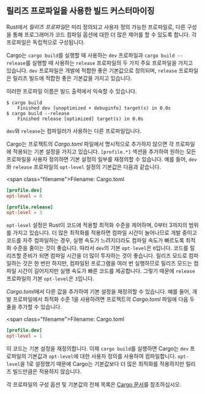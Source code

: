 ## 릴리즈 프로파일을 사용한 빌드 커스터마이징

Rust에서 *릴리즈 프로파일*은 미리 정의되고 사용자 정의 가능한 프로파일로,
다른 구성을 통해 프로그래머가 코드 컴파일 옵션에 대한 더 많은 제어를 할 수 있도록 합니다. 각 프로파일은 독립적으로 구성됩니다.

Cargo는 `cargo build`를 실행할 때 사용하는 `dev` 프로파일과 `cargo build --release`를 실행할 때 사용하는 `release` 프로파일의 두 가지 주요 프로파일을 가지고 있습니다. `dev` 프로파일은 개발에 적합한 좋은 기본값으로 정의되며, `release` 프로파일은 릴리즈 빌드에 적합한 좋은 기본값을 가지고 있습니다.

이러한 프로파일 이름은 빌드 출력에서 익숙할 수 있습니다.

<!-- manual-regeneration
어디에서든 실행하세요:
cargo build
cargo build --release
그리고 아래 출력이 정확한지 확인하세요
-->

```console
$ cargo build
    Finished dev [unoptimized + debuginfo] target(s) in 0.0s
$ cargo build --release
    Finished release [optimized] target(s) in 0.0s
```

`dev`와 `release`는 컴파일러가 사용하는 다른 프로파일입니다.

Cargo는 프로젝트의 *Cargo.toml* 파일에서 명시적으로 추가하지 않으면 각 프로파일에 적용되는 기본 설정을 가지고 있습니다. `[profile.*]` 섹션을 추가하여 원하는 모든 프로파일을 사용자 정의하면 기본 설정의 일부를 재정의할 수 있습니다. 예를 들어, `dev`와 `release` 프로파일의 `opt-level` 설정의 기본값은 다음과 같습니다.

<span class=\"filename\">Filename: Cargo.toml</span>

```toml
[profile.dev]
opt-level = 0

[profile.release]
opt-level = 3
```

`opt-level` 설정은 Rust이 코드에 적용할 최적화 수준을 제어하며, 0부터 3까지의 범위를 가지고 있습니다. 더 많은 최적화를 적용하면 컴파일 시간이 늘어나므로 개발 중이고 코드를 자주 컴파일하는 경우, 실행 속도가 느려지더라도 컴파일 속도가 빠르도록 최적화 수준을 줄이는 것이 좋습니다. 따라서 `dev`의 기본 `opt-level`은 `0`입니다. 코드를 릴리즈할 준비가 되면 컴파일 시간을 더 많이 투자하는 것이 좋습니다. 릴리즈 모드로 컴파일하는 것은 한 번만 하지만, 컴파일된 프로그램을 여러 번 실행하므로 릴리즈 모드는 컴파일 시간이 길어지지만 실행 속도가 빠른 코드를 제공합니다. 그렇기 때문에 `release` 프로파일의 기본 `opt-level`은 `3`입니다.

*Cargo.toml*에서 다른 값을 추가하여 기본 설정을 재정의할 수 있습니다. 예를 들어, 개발 프로파일에서 최적화 수준 1을 사용하려면 프로젝트의 *Cargo.toml* 파일에 다음 두 줄을 추가할 수 있습니다.

<span class=\"filename\">Filename: Cargo.toml</span>

```toml
[profile.dev]
opt-level = 1
```

이 코드는 기본 설정을 재정의합니다. 이제 `cargo build`를 실행하면 Cargo는 `dev` 프로파일의 기본값과 `opt-level`에 대한 사용자 정의를 사용하여 컴파일합니다. `opt-level`을 1로 설정했기 때문에 Cargo는 기본값보다 더 많은 최적화를 적용하지만 릴리즈 빌드만큼은 적용하지 않습니다.

각 프로파일의 구성 옵션 및 기본값의 전체 목록은 [Cargo 문서](https://doc.rust-lang.org/cargo/reference/profiles.html)를 참조하십시오.
